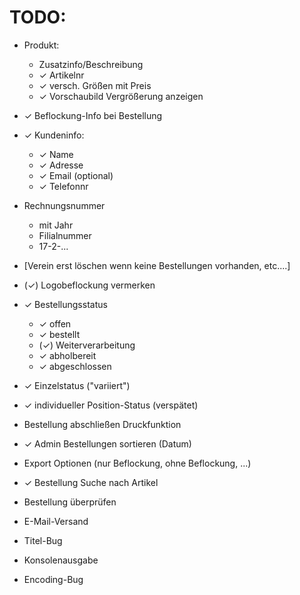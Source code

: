 # TODO:

* Produkt:
  * Zusatzinfo/Beschreibung
  * ✓ Artikelnr
  * ✓ versch. Größen mit Preis
  * ✓ Vorschaubild Vergrößerung anzeigen
* ✓ Beflockung-Info bei Bestellung
* ✓ Kundeninfo:
  * ✓ Name
  * ✓ Adresse
  * ✓ Email (optional)
  * ✓ Telefonnr
* Rechnungsnummer
  * mit Jahr
  * Filialnummer
  * 17-2-...
* [Verein erst löschen wenn keine Bestellungen vorhanden, etc....]

* (✓) Logobeflockung vermerken

* ✓ Bestellungsstatus
  * ✓ offen
  * ✓ bestellt
  * (✓) Weiterverarbeitung
  * ✓ abholbereit
  * ✓ abgeschlossen

* ✓ Einzelstatus ("variiert")
* ✓ individueller Position-Status (verspätet)

* Bestellung abschließen Druckfunktion

* ✓ Admin Bestellungen sortieren (Datum)

* Export Optionen (nur Beflockung, ohne Beflockung, ...)

* ✓ Bestellung Suche nach Artikel

* Bestellung überprüfen

* E-Mail-Versand

* Titel-Bug

* Konsolenausgabe

* Encoding-Bug
